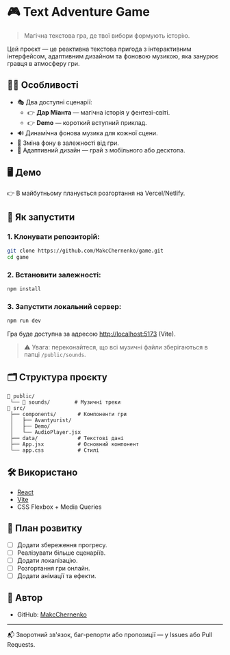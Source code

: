 # 🎮 Text Adventure Game

> Магічна текстова гра, де твої вибори формують історію.

Цей проєкт — це реактивна текстова пригода з інтерактивним інтерфейсом, адаптивним дизайном та фоновою музикою, яка занурює гравця в атмосферу гри.

## 🧙‍♂️ Особливості

- 🎭 Два доступні сценарії:
  - 👉 **Дар Міанта** — магічна історія у фентезі-світі.
  - 👉 **Demo** — короткий вступний приклад.
- 🔊 Динамічна фонова музика для кожної сцени.
- 🌆 Зміна фону в залежності від гри.
- 📱 Адаптивний дизайн — грай з мобільного або десктопа.

## 🖥️ Демо

👉 В майбутньому планується розгортання на Vercel/Netlify.

## 🚀 Як запустити

### 1. Клонувати репозиторій:

```bash
git clone https://github.com/MakcChernenko/game.git
cd game
```

### 2. Встановити залежності:

```bash
npm install
```

### 3. Запустити локальний сервер:

```bash
npm run dev
```

Гра буде доступна за адресою [http://localhost:5173](http://localhost:5173) (Vite).

> ⚠️ Увага: переконайтеся, що всі музичні файли зберігаються в папці `/public/sounds`.

## 🗂️ Структура проєкту

```
📁 public/
 └── 🎵 sounds/        # Музичні треки
📁 src/
 ├── components/       # Компоненти гри
 │   ├── Avantyurist/
 │   ├── Demo/
 │   └── AudioPlayer.jsx
 ├── data/             # Текстові дані
 ├── App.jsx           # Основний компонент
 └── app.css           # Стилі
```

## 🛠️ Використано

- [React](https://reactjs.org/)
- [Vite](https://vitejs.dev/)
- CSS Flexbox + Media Queries

## 📌 План розвитку

- [ ] Додати збереження прогресу.
- [ ] Реалізувати більше сценаріїв.
- [ ] Додати локалізацію.
- [ ] Розгортання гри онлайн.
- [ ] Додати анімації та ефекти.

## 👤 Автор

- GitHub: [MakcChernenko](https://github.com/MakcChernenko)

---

📬 Зворотний зв'язок, баг-репорти або пропозиції — у Issues або Pull Requests.